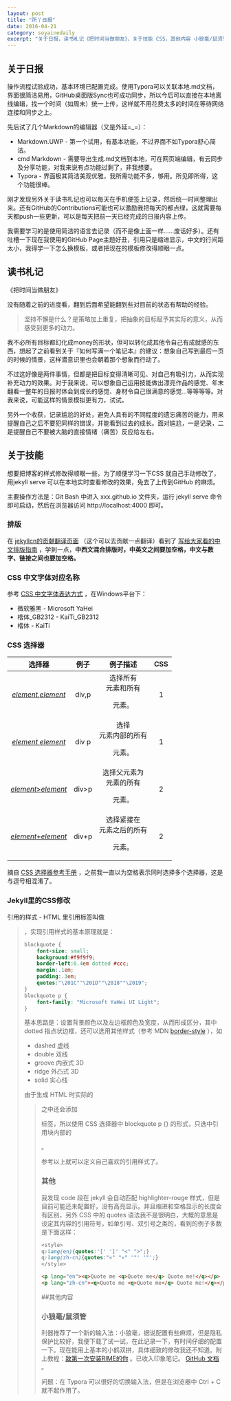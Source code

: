 ```yaml
---
layout: post
title: "所丫日报"
date: 2016-04-21
category: soyainedaily
excerpt: "关于日报，读书札记《把时间当做朋友》，关于技能 CSS，其他内容 小狼毫/鼠须管"
---
```


## 关于日报

操作流程试验成功，基本环境已配置完成。使用Typora可以关联本地.md文档，界面很简洁易用，GitHub桌面版Sync也可成功同步，所以今后可以直接在本地离线编辑，找一个时间（如周末）统一上传，这样就不用花费太多的时间在等待网络连接和同步之上。

先后试了几个Markdown的编辑器（又是外延=_=）：

- Markdown.UWP - 第一个试用，有基本功能，不过界面不如Typora舒心简洁。
- cmd Markdown - 需要导出生成.md文档到本地，可在网页端编辑，有云同步及分享功能，对我来说有点功能过剩了，非我想要。
- Typora - 界面极其简洁美观优雅，我所需功能不多，够用。所见即所得，这个功能很棒。

刚才发现另外关于读书札记也可以每天在手机便签上记录，然后统一时间整理出来。还有GitHub的Contributions可能也可以激励我把每天的都点绿，这就需要每天都push一些更新，可以是每天把前一天已经完成的日报内容上传。

我需要学习的是使用简洁的语言去记录（而不是像上面一样……废话好多）。还有吐槽一下现在我使用的GitHub Page主题好丑，引用只是缩进显示，中文的行间距太小，我得学一下怎么换模板，或者把现在的模板修改得顺眼一点。

## 读书札记
《把时间当做朋友》

没有随着之前的进度看，翻到后面希望能翻到些对目前的状态有帮助的经验。

> 坚持不懈是什么？是策略加上重复，把抽象的目标赋予其实际的意义，从而感受到更多的动力。

我不必所有目标都幻化成money的形状，但可以转化成其他令自己有成就感的东西，想起了之前看到关于『如何写满一个笔记本』的建议：想象自己写到最后一页的时候的情景，这样潜意识里也会朝着那个想象而行动了。

不过这好像是两件事情，但都是把目标变得清晰可见、对自己有吸引力，从而实现补充动力的效果。对于我来说，可以想象自己运用技能做出漂亮作品的感觉、年末翻看一整年的日报时体会到成长的感觉、身材令自己很满意的感觉…等等等等。对我来说，可能这样的情景模拟更有力，试试。

另外一个收获，记录尴尬的好处，避免人具有的不同程度的遗忘痛苦的能力，用来提醒自己之后不要犯同样的错误，并能看到过去的成长。面对尴尬，一是记录，二是提醒自己不要被大脑的直接情绪（痛苦）反应给左右。

## 关于技能

想要把博客的样式修改得顺眼一些，为了顺便学习一下CSS 就自己手动修改了，用jekyll serve 可以在本地实时查看修改的效果，免去了上传到GitHub 的麻烦。

主要操作方法是：Git Bash 中进入 xxx.github.io 文件夹，运行 jekyll serve 命令即可启动，然后在浏览器访问 http://localhost:4000 即可。

### 排版

在 [jekyllcn的贡献翻译页面](https://github.com/xcatliu/jekyllcn#如何贡献翻译) （这个可以去贡献一点翻译）看到了 [写给大家看的中文排版指南](http://zhuanlan.zhihu.com/p/20506092) ，学到一点，**中西文混合排版时，中英文之间要加空格，中文与数字、链接之间也要加空格。**

### CSS 中文字体对应名称

参考 [CSS 中文字体表达方式](http://www.css3-html5.com/DivCSS/20110718741.html) ，在Windows平台下：

- 微软雅黑 - Microsoft YaHei
- 楷体_GB2312 - KaiTi_GB2312
- 楷体 - KaiTi

### CSS 选择器

|                   选择器                    |  例子   |            例子描述             | CSS  |
| :--------------------------------------: | :---: | :-------------------------: | :--: |
| [*element*,*element*](http://www.w3school.com.cn/cssref/selector_element_comma.asp) | div,p |  选择所有 <div> 元素和所有 <p> 元素。   |  1   |
| [*element* *element*](http://www.w3school.com.cn/cssref/selector_element_element.asp) | div p |  选择 <div> 元素内部的所有 <p> 元素。   |  1   |
| [*element*>*element*](http://www.w3school.com.cn/cssref/selector_element_gt.asp) | div>p | 选择父元素为 <div> 元素的所有 <p> 元素。  |  2   |
| [*element*+*element*](http://www.w3school.com.cn/cssref/selector_element_plus.asp) | div+p | 选择紧接在 <div> 元素之后的所有 <p> 元素。 |  2   |

摘自 [CSS 选择器参考手册](http://www.w3school.com.cn/cssref/css_selectors.asp) ，之前我一直以为空格表示同时选择多个选择器，这是与逗号相混淆了。

### Jekyll里的CSS修改

引用的样式 -  HTML 里引用标签叫做 <blockquote> ，实现引用样式的基本原理就是：

```css
blockquote {
    font-size: small;
	background:#f9f9f9;
	border-left:0.4em dotted #ccc;
	margin:.1em;
	padding:.3em;
	quotes:"\201C""\201D""\2018""\2019";
}
blockquote p {
    font-family: "Microsoft YaHei UI Light";
}
```

基本思路是：设置背景颜色以及左边框颜色及宽度，从而形成区分，其中 dotted 指点状边框，还可以选用其他样式（参考 MDN [border-style](https://developer.mozilla.org/en-US/docs/Web/CSS/border-style) ），如

- dashed 虚线
- double 双线
- groove 内嵌式 3D
- ridge 外凸式 3D
- solid 实心线

由于生成 HTML 时实际的 <blockquote> 之中还会添加 <p> 标签，所以使用 CSS 选择器中 blockquote p {} 的形式，只选中引用块内部的 <p> 。

参考以上就可以定义自己喜欢的引用样式了。

### 其他

我发现 code 段在 jekyll 会自动匹配  highlighter-rouge 样式，但是目前可能还未配置好，没有高亮显示。并且缩进和空格显示的长度会有区别，另外 CSS 中的 quotes 语法我不是很明白，大概的意思是设定其内容的引用符号，如单引号、双引号之类的，看到的例子多数是下面这样：

```css
<style>
q:lang(en){quotes:'[' ']' "<" ">";}
q:lang(zh-cn){quotes:"«" "»" '"' '"';}
</style>
```

```HTML
<p lang="en"><q>Quote me <q>Quote me</q> Quote me!</q></p>
<p lang="zh-cn"><q>Quote me <q>Quote me</q> Quote me!</q></p>
```

##其他内容

### 小狼毫/鼠须管

利器推荐了一个新的输入法：小狼毫，据说配置有些麻烦，但是隐私保护比较好，我便下载了试一试，在此记录一下，有时间仔细的配置一下。现在能用上基本的小鹤双拼，具体细致的修改我还不知道。附上教程：[致第一次安装RIME的你](https://www.zybuluo.com/eternity/note/81763) 。已收入印象笔记。 [GitHub 文档](https://github.com/rime/home/wiki/Introduction) 。

问题：在 Typora 可以很好的切换输入法，但是在浏览器中 Ctrl + C 就不起作用了。